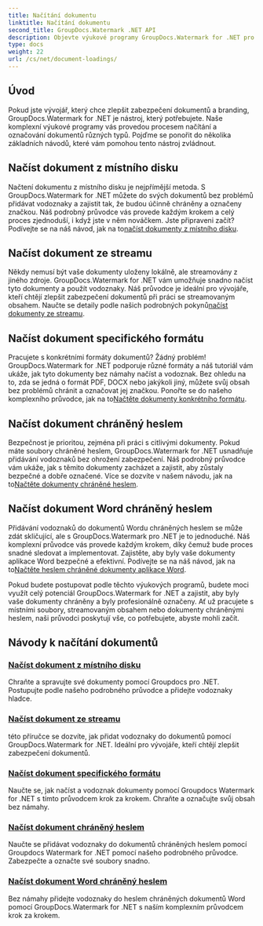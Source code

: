 ```yaml
---
title: Načítání dokumentu
linktitle: Načítání dokumentu
second_title: GroupDocs.Watermark .NET API
description: Objevte výukové programy GroupDocs.Watermark for .NET pro načítání dokumentů a vodoznaků, zajišťující zabezpečení dokumentů a branding pomocí podrobných průvodců.
type: docs
weight: 22
url: /cs/net/document-loadings/
---
```

## Úvod
Pokud jste vývojář, který chce zlepšit zabezpečení dokumentů a branding, GroupDocs.Watermark for .NET je nástroj, který potřebujete. Naše komplexní výukové programy vás provedou procesem načítání a označování dokumentů různých typů. Pojďme se ponořit do několika základních návodů, které vám pomohou tento nástroj zvládnout.

## Načíst dokument z místního disku
Načtení dokumentu z místního disku je nejpřímější metoda. S GroupDocs.Watermark for .NET můžete do svých dokumentů bez problémů přidávat vodoznaky a zajistit tak, že budou účinně chráněny a označeny značkou. Náš podrobný průvodce vás provede každým krokem a celý proces zjednoduší, i když jste v něm nováčkem. Jste připraveni začít? Podívejte se na náš návod, jak na to[načíst dokumenty z místního disku](./load-document-from-local-disk/).

## Načíst dokument ze streamu
 Někdy nemusí být vaše dokumenty uloženy lokálně, ale streamovány z jiného zdroje. GroupDocs.Watermark for .NET vám umožňuje snadno načíst tyto dokumenty a použít vodoznaky. Náš průvodce je ideální pro vývojáře, kteří chtějí zlepšit zabezpečení dokumentů při práci se streamovaným obsahem. Naučte se detaily podle našich podrobných pokynů[načíst dokumenty ze streamu](./load-document-from-stream/).

## Načíst dokument specifického formátu
Pracujete s konkrétními formáty dokumentů? Žádný problém! GroupDocs.Watermark for .NET podporuje různé formáty a náš tutoriál vám ukáže, jak tyto dokumenty bez námahy načíst a vodoznak. Bez ohledu na to, zda se jedná o formát PDF, DOCX nebo jakýkoli jiný, můžete svůj obsah bez problémů chránit a označovat jej značkou. Ponořte se do našeho komplexního průvodce, jak na to[Načtěte dokumenty konkrétního formátu](./load-specific-format-document/).

## Načíst dokument chráněný heslem
 Bezpečnost je prioritou, zejména při práci s citlivými dokumenty. Pokud máte soubory chráněné heslem, GroupDocs.Watermark for .NET usnadňuje přidávání vodoznaků bez ohrožení zabezpečení. Náš podrobný průvodce vám ukáže, jak s těmito dokumenty zacházet a zajistit, aby zůstaly bezpečné a dobře označené. Více se dozvíte v našem návodu, jak na to[Načtěte dokumenty chráněné heslem](./load-password-protected-document/).

## Načíst dokument Word chráněný heslem
Přidávání vodoznaků do dokumentů Wordu chráněných heslem se může zdát skličující, ale s GroupDocs.Watermark pro .NET je to jednoduché. Náš komplexní průvodce vás provede každým krokem, díky čemuž bude proces snadné sledovat a implementovat. Zajistěte, aby byly vaše dokumenty aplikace Word bezpečné a efektivní. Podívejte se na náš návod, jak na to[Načtěte heslem chráněné dokumenty aplikace Word](./load-password-protected-word-document/).

Pokud budete postupovat podle těchto výukových programů, budete moci využít celý potenciál GroupDocs.Watermark for .NET a zajistit, aby byly vaše dokumenty chráněny a byly profesionálně označeny. Ať už pracujete s místními soubory, streamovaným obsahem nebo dokumenty chráněnými heslem, naši průvodci poskytují vše, co potřebujete, abyste mohli začít.
## Návody k načítání dokumentů
### [Načíst dokument z místního disku](./load-document-from-local-disk/)
Chraňte a spravujte své dokumenty pomocí Groupdocs pro .NET. Postupujte podle našeho podrobného průvodce a přidejte vodoznaky hladce.
### [Načíst dokument ze streamu](./load-document-from-stream/)
této příručce se dozvíte, jak přidat vodoznaky do dokumentů pomocí GroupDocs.Watermark for .NET. Ideální pro vývojáře, kteří chtějí zlepšit zabezpečení dokumentů.
### [Načíst dokument specifického formátu](./load-specific-format-document/)
Naučte se, jak načíst a vodoznak dokumenty pomocí Groupdocs Watermark for .NET s tímto průvodcem krok za krokem. Chraňte a označujte svůj obsah bez námahy.
### [Načíst dokument chráněný heslem](./load-password-protected-document/)
Naučte se přidávat vodoznaky do dokumentů chráněných heslem pomocí Groupdocs Watermark for .NET pomocí našeho podrobného průvodce. Zabezpečte a označte své soubory snadno.
### [Načíst dokument Word chráněný heslem](./load-password-protected-word-document/)
Bez námahy přidejte vodoznaky do heslem chráněných dokumentů Word pomocí GroupDocs.Watermark for .NET s naším komplexním průvodcem krok za krokem.